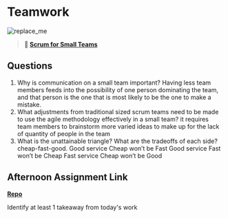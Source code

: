 # Teamwork

![replace_me](https://codeworks.blob.core.windows.net/public/assets/img/illustrations/placeholder.svg)

> **📖 [Scrum for Small Teams](https://codeworksacademy.com/fs-student-guide/resources/wk8-9/02-Scrum-For-Small-Teams)**

## Questions

1. Why is communication on a small team important?
Having less team members feeds into the possibility of one person dominating the team, and that person is the one that is most likely to be the one to make a mistake.
2. What adjustments from traditional sized scrum teams need to be made to use the agile methodology effectively in a small team?
it requires team members to brainstorm more varied ideas to make up for the lack of quantity of people in the team
3. What is the unattainable triangle? What are the tradeoffs of each side?
cheap-fast-good.
Good service Cheap won’t be Fast
Good service Fast won’t be Cheap
Fast service Cheap won’t be Good
## Afternoon Assignment Link

**[Repo](https://github.com/owennwoodward/sandwich-quest)**

Identify at least 1 takeaway from today's work
